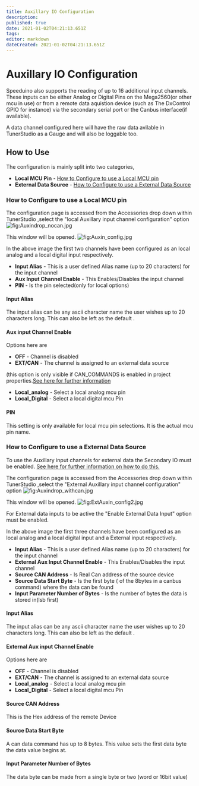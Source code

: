 ```yaml
---
title: Auxillary IO Configuration
description: 
published: true
date: 2021-01-02T04:21:13.651Z
tags: 
editor: markdown
dateCreated: 2021-01-02T04:21:13.651Z
---
```


# Auxillary IO Configuration

Speeduino also supports the reading of up to 16 additional input channels. These inputs can be either Analog or Digital Pins on the Mega2560(or other mcu in use) or from a remote data aquistion device (such as The DxControl GPIO for instance) via the secondary serial port or the Canbus interface(if available).

A data channel configured here will have the raw data avilable in TunerStudio as a Gauge and will also be loggable too.

## How to Use

The configuration is mainly split into two categories,

-   **Local MCU Pin** - [How to Configure to use a Local MCU pin](#How_to_Configure_to_use_a_Local_MCU_pin "wikilink")
-   **External Data Source** - [How to Configure to use a External Data Source](#How_to_Configure_to_use_a_External_Data_Source "wikilink")

### How to Configure to use a Local MCU pin

The configuration page is accessed from the Accessories drop down within TunerStudio ,select the "local Auxillary input channel configuration" option ![](Auxindrop_nocan.jpg "fig:Auxindrop_nocan.jpg")

This window will be opened. ![](Auxin_config.jpg "fig:Auxin_config.jpg")

In the above image the first two channels have been configured as an local analog and a local digital input respectively.

-   **Input Alias** - This is a user defined Alias name (up to 20 characters) for the input channel
-   **Aux Input Channel Enable** - This Enables/Disables the input channel
-   **PIN** - Is the pin selected(only for local options)

#### Input Alias

The input alias can be any ascii character name the user wishes up to 20 characters long. This can also be left as the default .

#### Aux input Channel Enable

Options here are

-   **OFF** - Channel is disabled
-   **EXT/CAN** - The channel is assigned to an external data source

(this option is only visible if CAN_COMMANDS is enabled in project properties.[See here for further information](#How_to_Configure_to_use_a_External_Data_Source "wikilink")

-   **Local_analog** - Select a local analog mcu pin
-   **Local_Digital** - Select a local digital mcu Pin

#### PIN

This setting is only available for local mcu pin selections. It is the actual mcu pin name.

### How to Configure to use a External Data Source

To use the Auxillary input channels for external data the Secondary IO must be enabled. [See here for further information on how to do this.](Secondary_Serial_IO_interface#Enable_Secondary_IO_interface "wikilink")

The configuration page is accessed from the Accessories drop down within TunerStudio ,select the "External Auxillary input channel configuration" option ![](Auxindrop_withcan.jpg "fig:Auxindrop_withcan.jpg")

This window will be opened. ![](ExtAuxin_config2.jpg "fig:ExtAuxin_config2.jpg")

For External data inputs to be active the "Enable External Data Input" option must be enabled.

In the above image the first three channels have been configured as an local analog and a local digital input and a External input respectively.

-   **Input Alias** - This is a user defined Alias name (up to 20 characters) for the input channel
-   **External Aux Input Channel Enable** - This Enables/Disables the input channel
-   **Source CAN Address** - Is Real Can address of the source device
-   **Source Data Start Byte** - Is the first byte ( of the 8bytes in a canbus command) where the data can be found
-   **Input Parameter Number of Bytes** - Is the number of bytes the data is stored in(lsb first)

#### Input Alias

The input alias can be any ascii character name the user wishes up to 20 characters long. This can also be left as the default .

#### External Aux input Channel Enable

Options here are

-   **OFF** - Channel is disabled
-   **EXT/CAN** - The channel is assigned to an external data source
-   **Local_analog** - Select a local analog mcu pin
-   **Local_Digital** - Select a local digital mcu Pin

#### Source CAN Address

This is the Hex address of the remote Device

#### Source Data Start Byte

A can data command has up to 8 bytes. This value sets the first data byte the data value begins at.

#### Input Parameter Number of Bytes

The data byte can be made from a single byte or two (word or 16bit value)